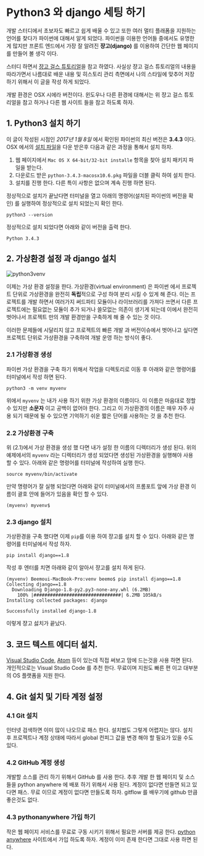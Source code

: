 # Python3 와 django 세팅 하기 

개발 스터디에서 초보자도 빠르고 쉽게 배울 수 있고 또한 여러 멀티 플래폼을 지원하는 언어를 찾다가 파이썬에 대해서 알게 되었다. 파이썬을 이용한 언어들 중에서도 유명한게 많지만 프론트 엔드에서 가장 잘 알려진 **쟝고(django)** 를 이용하여 간단한 웹 페이지를 만들어 볼 생각 이다. 

스터디 하면서 [쟝고 걸스 튜토리얼](https://tutorial.djangogirls.org/ko/)을 참고 하였다. 사실상 쟝고 걸스 튜토리얼의 내용을 따라가면서 나름대로 배운 내용 및 히스토리 관리 측면에서 나의 스타일에 맞추어 저장하기 위해서 이 글을 작성 하게 되었다. 

개발 환경은 OSX 시에라 버전이다. 윈도우나 다른 환경에 대해서는 위 쟝고 걸스 튜토리얼을 참고 하거나 다른 웹 사이트 들을 참고 하도록 하자. 

## 1. Python3 설치 하기 

이 글이 작성된 시점인 *2017년 1월 8일* 에서 확인된 파이썬의 최신 버전은 **3.4.3** 이다. OSX 에서의 [설치 파일](https://www.python.org/downloads/release/python-343/)을 다운 받은후 다음과 같은 과정을 통해서 설치 하자. 

1. 웹 페이지에서 `Mac OS X 64-bit/32-bit installe` 항목을 찾아 설치 패키지 파일을 받는다. 
2. 다운로드 받은 `python-3.4.3-macosx10.6.pkg` 파일을 더블 클릭 하여 설치 한다. 
3. 설치를 진행 한다. 다른 특이 사항은 없으며 계속 진행 하면 된다. 

정상적으로 설치가 끝났다면 터미널을 열고 아래의 명령어(설치된 파이썬의 버전을 확인) 를 실행하여 정상적으로 설치 되었는지 확인 한다. 

```
python3 --version
```

정상적으로 설치 되었다면 아래와 같이 버전을 출력 한다. 

```
Python 3.4.3
```

## 2. 가상환경 설정 과 django 설치

![python3venv](http://www.jackalventure.com/blog/wp-content/uploads/2013/07/mac1.png)

이제는 가상 환경 설정을 한다. 가상환경(virtual environment) 은 파이썬 에서 프로젝트 단위로 가상환경을 완전히 **독립**적으로 구성 하여 분리 시킬 수 있게 해 준다. 이는 프로젝트를 개발 하면서 여러가지 써드파티 모듈이나 라이브러리를 가져다 쓰면서 다른 프로젝트에는 필요없는 모듈이 추가 되거나 쓸모없는 의존이 생기게 되는데 이에서 완전히 벗어나서 프로젝트 만의 개발 환경만을 구축하게 해 줄 수 있는 것 이다. 

이러한 문제들에 시달리지 않고 프로젝트의 빠른 개발 과 버전이슈에서 벗어나고 싶다면 프로젝트 단위로 가상환경을 구축하여 개발 운영 하는 방식이 좋다. 

### 2.1 가상환경 생성 

파이썬 가상 환경을 구축 하기 위해서 작업을 디렉토리로 이동 후 아래와 같은 명령어를 터미널에서 작성 하면 된다. 

```
python3 -m venv myvenv
```

위에서 `myvenv` 는 내가 사용 하기 위한 가상 환경의 이름이다. 이 이름은 마음대로 정할 수 있지만 **소문자** 이고 공백이 없어야 한다. 그리고 이 가상환경의 이름은 매우 자주 사용 되기 때문에 될 수 있으면 기억하기 쉬운 짧은 단어를 사용하는 것 을 추천 한다. 

### 2.2 가상환경 구축 

위 (2.1)에서 가상 환경을 생성 했 다면 내가 설정 한 이름의 디렉터리가 생성 된다. 위의 예제에서의 `myvenv` 라는 디렉터리가 생성 되었다면 생성된 가상환경을 실행해야 사용 할 수 있다. 아래와 같은 명령어를 터미널에 작성하여 실행 한다. 

```
source myvenv/bin/activate
```

만약 명령어가 잘 실행 되었다면 아래와 같이 터미널에서의 프롬포트 앞에 가상 환경 이름이 괄호 안에 들어가 있음을 확인 할 수 있다. 

```
(myvenv) myvenv$
```

### 2.3 django 설치 

가상환경을 구축 했다면 이제 `pip`를 이용 하여 쟝고를 설치 할 수 있다. 아래와 같은 명령어를 터미널에서 작성 하자. 

```
pip install django==1.8
```

작성 후 엔터를 치면 아래와 같이 알아서 쟝고를 설치 하게 된다. 

```
(myvenv) Beemoui-MacBook-Pro:venv beemo$ pip install django==1.8
Collecting django==1.8
  Downloading Django-1.8-py2.py3-none-any.whl (6.2MB)
    100% |################################| 6.2MB 105kB/s 
Installing collected packages: django

Successfully installed django-1.8
```

이렇게 쟝고 섫치가 끝났다. 

## 3. 코드 텍스트 에디터 설치. 

[Visual Studio Code](https://code.visualstudio.com/), [Atom](https://atom.io/) 등이 있는데 직접 써보고 맘에 드는것을 사용 하면 된다. 개인적으로는 Visual Studio Code 를 추천 한다. 무료이며 지원도 빠른 편 이고 대부분의 OS 플랫폼을 지원 한다. 

## 4. Git 설치 및 기타 계정 설정 

### 4.1 Git 설치 

인터넷 검색하면 이미 많이 나오므로 패스 한다. 설치법도 그렇게 어렵지는 않다. 설치 후 프로젝트나 계정 상태에 따라서 global 컨피그 값을 변경 해야 할 필요가 있을 수도 있다. 

### 4.2 GitHub 계정 생성 

개발할 소스를 관리 하기 위해서 GitHub 를 사용 한다. 추후 개발 한 웹 페이지 및 소스들을 python anywhere 에 배포 하기 위해서 사용 된다. 
계정이 없다면 만들면 되고 있다면 패스. 무료 이므로 계정이 없다면 만들도록 하자. gitflow 를 배우기에 github 만큼 좋은것도 없다. 

### 4.3 pythonanywhere 가입 하기 

작은 웹 페이지 서비스를 무료로 구동 시키기 위해서 필요한 서버를 제공 한다. 
[python anywhere](https://www.pythonanywhere.com/) 사이트에서 가입 하도록 하자. 계정이 이미 존재 한다면 그대로 사용 하면 된다. 

